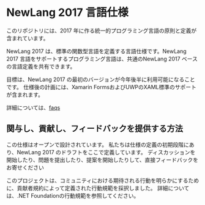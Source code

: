 # NewLang 2017 言語仕様

このリポジトリには、2017 年に作る統一的プログラミング言語の原則と定義が含まれています。

NewLang 2017 は、標準の関数型言語を定義する言語仕様です。NewLang 2017 言語をサポートするプログラミング言語は、共通のNewLang 2017 ベースの言語定義を共有できます。

目標は、NewLang 2017 の最初のバージョンが今年後半に利用可能になることです。 仕様後の計画には、Xamarin FormsおよびUWPのXAML標準のサポートが含まれます。

詳細については、[faqs](docs/faqs.md)

## 関与し、貢献し、フィードバックを提供する方法

この仕様はオープンで設計されています。 私たちは仕様の定義の初期段階にあり、NewLang 2017 のドラフトをここで定義しています。 ディスカッションを開始したり、問題を提出したり、提案を開始したりして、直接フィードバックをお寄せください

このプロジェクトは、コミュニティにおける期待される行動を明らかにするために、貢献者規約によって定義された行動規範を採択しました。 詳細については、.NET Foundationの行動規範を参照してください。

